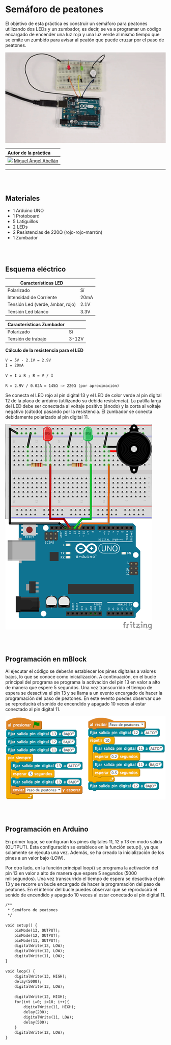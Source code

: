 # Semáforo de peatones

El objetivo de esta práctica es construir un semáforo para peatones utilizando dos LEDs y un zumbador, es decir, se va a programar un código encargado de encender una luz roja y una luz verde al mismo tiempo que se emite un zumbido para avisar al peatón que puede cruzar por el paso de peatones.

![](practica.gif)

| Autor de la práctica |
| :---                 |
| ![](https://avatars0.githubusercontent.com/u/12022187?s=20)  [Miguel Ángel Abellán](https://github.com/migueabellan) |

---


<br><br>


## Materiales

- 1 Arduino UNO
- 1 Protoboard
- 5 Latiguillos
- 2 LEDs
- 2 Resistencias de 220Ω (rojo-rojo-marrón)
- 1 Zumbador


<br /><br />


## Esquema eléctrico

| Características LED              |        |
| -------------------------------- | ------ |
| Polarizado                       | Sí     |
| Intensidad de Corriente          | 20mA   |
| Tensión Led (verde, ámbar, rojo) | 2.1V   |
| Tensión Led blanco               | 3.3V   |

| Características Zumbador         |        |
| -------------------------------- | ------ |
| Polarizado                       | Sí     |
| Tensión de trabajo               | 3-12V  |

**Cálculo de la resistencia para el LED**

```
V = 5V - 2.1V = 2.9V
I = 20mA

V = I x R ; R = V / I

R = 2.9V / 0.02A = 145Ω -> 220Ω (por aproximación)
```

Se conecta el LED rojo al pin digital 13 y el LED de color verde al pin digital 12 de la placa de arduino (utilizando su debida resistencia). La patilla larga del LED debe ser conectada al voltaje positivo (ánodo) y la corta al voltaje negativo (cátodo) pasando por la resistencia. El zumbador se conecta debidamente polarizado al pin digital 11.

![](fritzing.png)


<br /><br />


## Programación en mBlock

Al ejecutar el código se deberán establecer los pines digitales a valores bajos, lo que se conoce como inicialización. A continuación, en el bucle principal del programa se programa la activación del pin 13 en valor a alto de manera que espere 5 segundos. Una vez transcurrido el tiempo de espera se desactiva el pin 13 y se llama a un evento encargado de hacer la programación del paso de peatones. En este evento puedes observar que se reproducirá el sonido de encendido y apagado 10 veces al estar conectado al pin digital 11.

![](mblock.png)


<br /><br />


## Programación en Arduino

En primer lugar, se configuran los pines digitales 11, 12 y 13 en modo salida (OUTPUT). Esta configuración se establece en la función setup(), ya que solamente se ejecuta una vez. Además, se ha creado la inicialización de los pines a un valor bajo (LOW).

Por otro lado, en la función principal loop() se programa la activación del pin 13 en valor a alto de manera que espere 5 segundos (5000 milisegundos). Una vez transcurrido el tiempo de espera se desactiva el pin 13 y se recorre un bucle encargado de hacer la programación del paso de peatones. En el interior del bucle puedes observar que se reproducirá el sonido de encendido y apagado 10 veces al estar conectado al pin digital 11.

```cpp+lineNumbers:true
/**
 * Semáforo de peatones
 */

void setup() {
    pinMode(13, OUTPUT);
    pinMode(12, OUTPUT);
    pinMode(11, OUTPUT);
    digitalWrite(13, LOW);
    digitalWrite(12, LOW);
    digitalWrite(11, LOW);
}

void loop() {
    digitalWrite(13, HIGH);
    delay(5000);
    digitalWrite(13, LOW);
    
    digitalWrite(12, HIGH);
    for(int i=0; i<10; i++){
        digitalWrite(11, HIGH);
        delay(200);
        digitalWrite(11, LOW);
        delay(500);
    }
    digitalWrite(12, LOW);
}
```